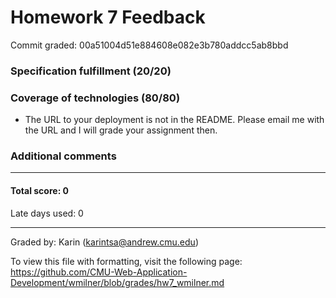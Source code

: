 Homework 7 Feedback
===================

Commit graded: 00a51004d51e884608e082e3b780addcc5ab8bbd

### Specification fulfillment (20/20)

### Coverage of technologies (80/80)
  * The URL to your deployment is not in the README. Please email me with the URL and I will grade your assignment then.

### Additional comments

---

#### Total score: 0

Late days used: 0

---

Graded by: Karin (karintsa@andrew.cmu.edu)

To view this file with formatting, visit the following page: https://github.com/CMU-Web-Application-Development/wmilner/blob/grades/hw7_wmilner.md

